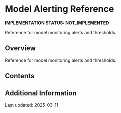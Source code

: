 # Model Alerting Reference

**IMPLEMENTATION STATUS: NOT_IMPLEMENTED**

Reference for model monitoring alerts and thresholds.

## Overview

Reference for model monitoring alerts and thresholds.

## Contents

<!-- This is a placeholder template. Fill with actual content based on implementation status -->

## Additional Information

Last updated: 2025-03-11
